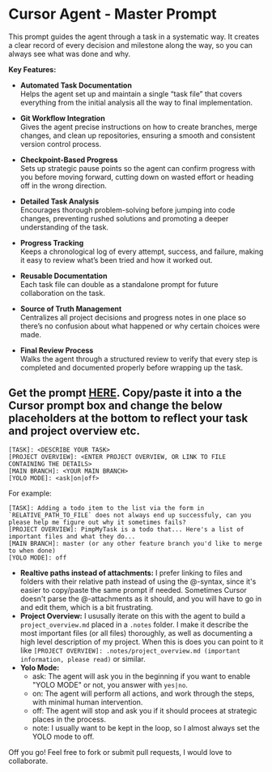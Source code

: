 # Cursor Agent - Master Prompt

This prompt guides the agent through a task in a systematic way. It creates a clear record of every decision and milestone along the way, so you can always see what was done and why.

**Key Features:**

- **Automated Task Documentation**  
  Helps the agent set up and maintain a single “task file” that covers everything from the initial analysis all the way to final implementation.

- **Git Workflow Integration**  
  Gives the agent precise instructions on how to create branches, merge changes, and clean up repositories, ensuring a smooth and consistent version control process.

- **Checkpoint-Based Progress**  
  Sets up strategic pause points so the agent can confirm progress with you before moving forward, cutting down on wasted effort or heading off in the wrong direction.

- **Detailed Task Analysis**  
  Encourages thorough problem-solving before jumping into code changes, preventing rushed solutions and promoting a deeper understanding of the task.

- **Progress Tracking**  
  Keeps a chronological log of every attempt, success, and failure, making it easy to review what’s been tried and how it worked out.

- **Reusable Documentation**  
  Each task file can double as a standalone prompt for future collaboration on the task.

- **Source of Truth Management**  
  Centralizes all project decisions and progress notes in one place so there’s no confusion about what happened or why certain choices were made.

- **Final Review Process**  
  Walks the agent through a structured review to verify that every step is completed and documented properly before wrapping up the task.

## Get the prompt [HERE](https://raw.githubusercontent.com/maxfahl/cursor-agent-master-prompt/refs/heads/main/prompt.md). Copy/paste it into a the Cursor prompt box and change the below placeholders at the bottom to reflect your task and project overview etc.

```
[TASK]: <DESCRIBE YOUR TASK>
[PROJECT OVERVIEW]: <ENTER PROJECT OVERVIEW, OR LINK TO FILE CONTAINING THE DETAILS>
[MAIN BRANCH]: <YOUR MAIN BRANCH>
[YOLO MODE]: <ask|on|off>
```

For example:

```
[TASK]: Adding a todo item to the list via the form in `RELATIVE_PATH_TO_FILE` does not always end up successfuly, can you please help me figure out why it sometimes fails?
[PROJECT OVERVIEW]: PimpMyTask is a todo that... Here's a list of important files and what they do...
[MAIN BRANCH]: master (or any other feature branch you'd like to merge to when done)
[YOLO MODE]: off
```

- **Realtive paths instead of attachments:** I prefer linking to files and folders with their relative path instead of using the @-syntax, since it's easier to copy/paste the same prompt if needed. Sometimes Cursor doesn't parse the @-attachments as it should, and you will have to go in and edit them, which is a bit frustrating.
- **Project Overview:** I ususally iterate on this with the agent to build a `project_overview.md` placed in a `.notes` folder. I make it describe the most important files (or all files) thoroughly, as well as documenting a high level description of my project. When this is does you can point to it like `[PROJECT OVERVIEW]: .notes/project_overview.md (important information, please read)` or similar.
- **Yolo Mode:**
  - ask: The agent will ask you in the beginning if you want to enable "YOLO MODE" or not, you answer with `yes|no`.
  - on: The agent will perform all actions, and work through the steps, with minimal human intervention.
  - off: The agent will stop and ask you if it should procees at strategic places in the process.
  - note: I usually want to be kept in the loop, so I almost always set the YOLO mode to off.

Off you go! Feel free to fork or submit pull requests, I would love to collaborate.
